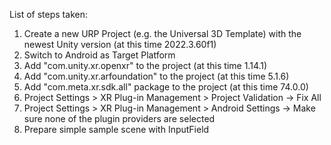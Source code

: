 List of steps taken:
1. Create a new URP Project (e.g. the Universal 3D Template) with the newest Unity version (at this time 2022.3.60f1)
2. Switch to Android as Target Platform
3. Add "com.unity.xr.openxr" to the project (at this time 1.14.1)
4. Add "com.unity.xr.arfoundation" to the project (at this time 5.1.6)
5. Add "com.meta.xr.sdk.all" package to the project (at this time 74.0.0)
6. Project Settings > XR Plug-in Management > Project Validation -> Fix All
7. Project Settings > XR Plug-in Management > Android Settings -> Make sure none of the plugin providers are selected
8. Prepare simple sample scene with InputField
